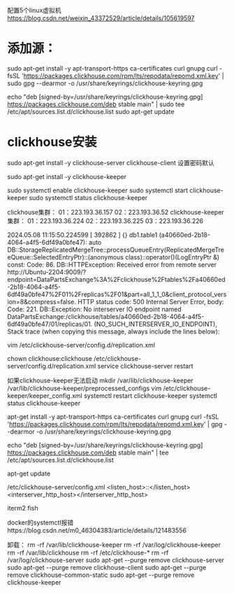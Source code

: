 配置5个linux虚拟机 https://blog.csdn.net/weixin_43372529/article/details/105619597
# 添加源：
sudo apt-get install -y apt-transport-https ca-certificates curl gnupg
curl -fsSL 'https://packages.clickhouse.com/rpm/lts/repodata/repomd.xml.key' | sudo gpg --dearmor -o /usr/share/keyrings/clickhouse-keyring.gpg

echo "deb [signed-by=/usr/share/keyrings/clickhouse-keyring.gpg] https://packages.clickhouse.com/deb stable main" | sudo tee \
    /etc/apt/sources.list.d/clickhouse.list
sudo apt-get update
# clickhouse安装
sudo apt-get install -y clickhouse-server clickhouse-client
设置密码默认

sudo apt-get install -y clickhouse-keeper

sudo systemctl enable clickhouse-keeper
sudo systemctl start clickhouse-keeper
sudo systemctl status clickhouse-keeper




clickhouse集群：
01：223.193.36.157
02：223.193.36.52
clickhouse-keeper集群：
01：223.193.36.224
02：223.193.36.225
03：223.193.36.226

2024.05.08 11:15:50.224599 [ 392862 ] {} <Error> db1.table1 (a40660ed-2b18-4064-a4f5-6df49a0bfe47): auto DB::StorageReplicatedMergeTree::processQueueEntry(ReplicatedMergeTreeQueue::SelectedEntryPtr)::(anonymous class)::operator()(LogEntryPtr &) const: Code: 86. DB::HTTPException: Received error from remote server http://Ubuntu-2204:9009/?endpoint=DataPartsExchange%3A%2Fclickhouse%2Ftables%2Fa40660ed-2b18-4064-a4f5-6df49a0bfe47%2F01%2Freplicas%2F01&part=all_1_1_0&client_protocol_version=8&compress=false. HTTP status code: 500 Internal Server Error, body: Code: 221. DB::Exception: No interserver IO endpoint named DataPartsExchange:/clickhouse/tables/a40660ed-2b18-4064-a4f5-6df49a0bfe47/01/replicas/01. (NO_SUCH_INTERSERVER_IO_ENDPOINT), Stack trace (when copying this message, always include the lines below):

vim /etc/clickhouse-server/config.d/replication.xml

chown clickhouse:clickhouse /etc/clickhouse-server/config.d/replication.xml
service clickhouse-server restart

如果clickhouse-keeper无法启动
mkdir /var/lib/clickhouse-keeper /var/lib/clickhouse-keeper/preprocessed_configs
vim /etc/clickhouse-keeper/keeper_config.xml
systemctl restart clickhouse-keeper
systemctl status clickhouse-keeper


apt-get install -y apt-transport-https ca-certificates curl gnupg
curl -fsSL 'https://packages.clickhouse.com/rpm/lts/repodata/repomd.xml.key' | gpg --dearmor -o /usr/share/keyrings/clickhouse-keyring.gpg

echo "deb [signed-by=/usr/share/keyrings/clickhouse-keyring.gpg] https://packages.clickhouse.com/deb stable main" | tee /etc/apt/sources.list.d/clickhouse.list

apt-get update





/etc/clickhouse-server/config.xml
<listen_host>::</listen_host>
<interserver_http_host></interserver_http_host>



iterm2 fish





docker的systemctl报错https://blog.csdn.net/m0_46304383/article/details/121483556













卸载：
rm -rf /var/lib/clickhouse-keeper
rm -rf /var/log/clickhouse-keeper
rm -rf /var/lib/clickhouse
rm -rf /etc/clickhouse-*
rm -rf /var/log/clickhouse-server
sudo apt-get --purge remove clickhouse-server
sudo apt-get --purge remove clickhouse-client 
sudo apt-get --purge remove clickhouse-common-static
sudo apt-get --purge remove clickhouse-keeper

